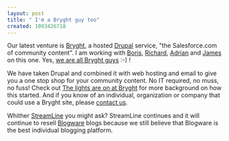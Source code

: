 ```yaml
---
layout: post
title: " I'm a Bryght guy too"
created: 1093426718
---
```

Our latest venture is <a href="http://www.bryght.com/">Bryght</a>, a hosted <a href="http://drupal.org/">Drupal</a> service, "the Salesforce.com of community content".  I am working with <a href="http://www.bryght.com/about/the-team/boris">Boris</a>, <a href="http://www.bryght.com/about/the-team/richard">Richard</a>, <a href="http://www.bryght.com/about/the-team/adrian">Adrian</a> and <a href="http://www.bryght.com/about/the-team/james">James</a> on this one.  Yes, <a href="http://www.bmannconsulting.com/node/1300">we are all Bryght guys</a> :-) !

We have taken Drupal and combined it with web hosting and email to give you a one stop shop for your community content.  No IT required, no muss, no fuss!  Check out <a href="http://www.bryght.com/node/view/52">The lights are on at Bryght</a> for more background on how this started.  And if you know of an individual, organization or company that could use a Bryght site, please <a href="http://www.bryght.com/contact">contact us</a>.

Whither <a href="http://www.streamlinewebco.com/">StreamLine</a> you might ask? StreamLine continues and it will continue to resell <a href="http://blog.blogware.com/blog">Blogware</a> blogs because we still believe that Blogware is the best individual blogging platform.

